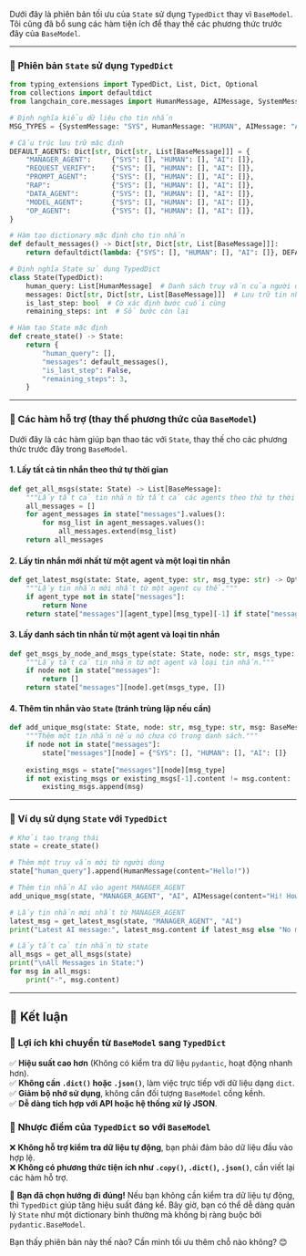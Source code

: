 Dưới đây là phiên bản tối ưu của `State` sử dụng `TypedDict` thay vì `BaseModel`. Tôi cũng đã bổ sung các hàm tiện ích để thay thế các phương thức trước đây của `BaseModel`.  

---

### **📌 Phiên bản `State` sử dụng `TypedDict`**
```python
from typing_extensions import TypedDict, List, Dict, Optional
from collections import defaultdict
from langchain_core.messages import HumanMessage, AIMessage, SystemMessage, BaseMessage

# Định nghĩa kiểu dữ liệu cho tin nhắn
MSG_TYPES = {SystemMessage: "SYS", HumanMessage: "HUMAN", AIMessage: "AI"}

# Cấu trúc lưu trữ mặc định
DEFAULT_AGENTS: Dict[str, Dict[str, List[BaseMessage]]] = {
    "MANAGER_AGENT":     {"SYS": [], "HUMAN": [], "AI": []},
    "REQUEST_VERIFY":    {"SYS": [], "HUMAN": [], "AI": []},
    "PROMPT_AGENT":      {"SYS": [], "HUMAN": [], "AI": []},
    "RAP":               {"SYS": [], "HUMAN": [], "AI": []},
    "DATA_AGENT":        {"SYS": [], "HUMAN": [], "AI": []},
    "MODEL_AGENT":       {"SYS": [], "HUMAN": [], "AI": []},
    "OP_AGENT":          {"SYS": [], "HUMAN": [], "AI": []},
}

# Hàm tạo dictionary mặc định cho tin nhắn
def default_messages() -> Dict[str, Dict[str, List[BaseMessage]]]:
    return defaultdict(lambda: {"SYS": [], "HUMAN": [], "AI": []}, DEFAULT_AGENTS.copy())

# Định nghĩa State sử dụng TypedDict
class State(TypedDict):
    human_query: List[HumanMessage]  # Danh sách truy vấn của người dùng
    messages: Dict[str, Dict[str, List[BaseMessage]]]  # Lưu trữ tin nhắn theo agent
    is_last_step: bool  # Cờ xác định bước cuối cùng
    remaining_steps: int  # Số bước còn lại

# Hàm tạo State mặc định
def create_state() -> State:
    return {
        "human_query": [],
        "messages": default_messages(),
        "is_last_step": False,
        "remaining_steps": 3,
    }
```

---

### **📌 Các hàm hỗ trợ (thay thế phương thức của `BaseModel`)**

Dưới đây là các hàm giúp bạn thao tác với `State`, thay thế cho các phương thức trước đây trong `BaseModel`.

#### **1. Lấy tất cả tin nhắn theo thứ tự thời gian**
```python
def get_all_msgs(state: State) -> List[BaseMessage]:
    """Lấy tất cả tin nhắn từ tất cả các agents theo thứ tự thời gian."""
    all_messages = []
    for agent_messages in state["messages"].values():
        for msg_list in agent_messages.values():
            all_messages.extend(msg_list)
    return all_messages
```

#### **2. Lấy tin nhắn mới nhất từ một agent và một loại tin nhắn**
```python
def get_latest_msg(state: State, agent_type: str, msg_type: str) -> Optional[BaseMessage]:
    """Lấy tin nhắn mới nhất từ một agent cụ thể."""
    if agent_type not in state["messages"]:
        return None
    return state["messages"][agent_type][msg_type][-1] if state["messages"][agent_type][msg_type] else None
```

#### **3. Lấy danh sách tin nhắn từ một agent và loại tin nhắn**
```python
def get_msgs_by_node_and_msgs_type(state: State, node: str, msgs_type: str) -> List[BaseMessage]:
    """Lấy tất cả tin nhắn từ một agent và loại tin nhắn."""
    if node not in state["messages"]:
        return []
    return state["messages"][node].get(msgs_type, [])
```

#### **4. Thêm tin nhắn vào `State` (tránh trùng lặp nếu cần)**
```python
def add_unique_msg(state: State, node: str, msg_type: str, msg: BaseMessage) -> None:
    """Thêm một tin nhắn nếu nó chưa có trong danh sách."""
    if node not in state["messages"]:
        state["messages"][node] = {"SYS": [], "HUMAN": [], "AI": []}
    
    existing_msgs = state["messages"][node][msg_type]
    if not existing_msgs or existing_msgs[-1].content != msg.content:
        existing_msgs.append(msg)
```

---

### **📌 Ví dụ sử dụng `State` với `TypedDict`**
```python
# Khởi tạo trạng thái
state = create_state()

# Thêm một truy vấn mới từ người dùng
state["human_query"].append(HumanMessage(content="Hello!"))

# Thêm tin nhắn AI vào agent MANAGER_AGENT
add_unique_msg(state, "MANAGER_AGENT", "AI", AIMessage(content="Hi! How can I assist you?"))

# Lấy tin nhắn mới nhất từ MANAGER_AGENT
latest_msg = get_latest_msg(state, "MANAGER_AGENT", "AI")
print("Latest AI message:", latest_msg.content if latest_msg else "No messages")

# Lấy tất cả tin nhắn từ state
all_msgs = get_all_msgs(state)
print("\nAll Messages in State:")
for msg in all_msgs:
    print("-", msg.content)
```

---

## **📌 Kết luận**
### 🔹 **Lợi ích khi chuyển từ `BaseModel` sang `TypedDict`**
✅ **Hiệu suất cao hơn** (Không có kiểm tra dữ liệu `pydantic`, hoạt động nhanh hơn).  
✅ **Không cần `.dict()` hoặc `.json()`**, làm việc trực tiếp với dữ liệu dạng `dict`.  
✅ **Giảm bộ nhớ sử dụng**, không cần đối tượng `BaseModel` cồng kềnh.  
✅ **Dễ dàng tích hợp với API hoặc hệ thống xử lý JSON**.  

### 🔹 **Nhược điểm của `TypedDict` so với `BaseModel`**
❌ **Không hỗ trợ kiểm tra dữ liệu tự động**, bạn phải đảm bảo dữ liệu đầu vào hợp lệ.  
❌ **Không có phương thức tiện ích như `.copy()`, `.dict()`, `.json()`**, cần viết lại các hàm hỗ trợ.  

🚀 **Bạn đã chọn hướng đi đúng!** Nếu bạn không cần kiểm tra dữ liệu tự động, thì `TypedDict` giúp tăng hiệu suất đáng kể. Bây giờ, bạn có thể dễ dàng quản lý `State` như một dictionary bình thường mà không bị ràng buộc bởi `pydantic.BaseModel`.  

Bạn thấy phiên bản này thế nào? Cần mình tối ưu thêm chỗ nào không? 😊